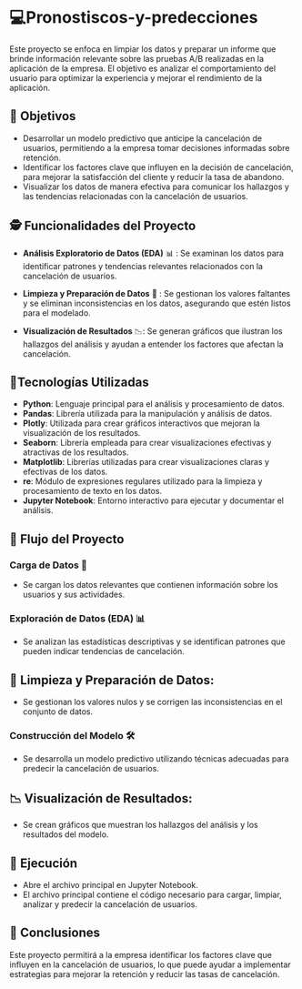 # :computer:Pronostiscos-y-predecciones

Este proyecto se enfoca en limpiar los datos y preparar un informe que brinde información relevante sobre las pruebas A/B realizadas en la aplicación de la empresa. El objetivo es analizar el comportamiento del usuario para optimizar la experiencia y mejorar el rendimiento de la aplicación.

## 🎯 Objetivos
- Desarrollar un modelo predictivo que anticipe la cancelación de usuarios, permitiendo a la empresa tomar decisiones informadas sobre retención.
- Identificar los factores clave que influyen en la decisión de cancelación, para mejorar la satisfacción del cliente y reducir la tasa de abandono.
- Visualizar los datos de manera efectiva para comunicar los hallazgos y las tendencias relacionadas con la cancelación de usuarios.


## :detective: Funcionalidades del Proyecto

- **Análisis Exploratorio de Datos (EDA)** 📊 :
   Se examinan los datos para identificar patrones y tendencias relevantes relacionados con la cancelación de usuarios.
- **Limpieza y Preparación de Datos** 🧹 :
   Se gestionan los valores faltantes y se eliminan inconsistencias en los datos, asegurando que estén listos para el modelado.
  
- **Visualización de Resultados** 📉:
   Se generan gráficos que ilustran los hallazgos del análisis y ayudan a entender los factores que afectan la cancelación.

## :wrench:Tecnologías Utilizadas

- **Python**: Lenguaje principal para el análisis y procesamiento de datos.
- **Pandas**: Librería utilizada para la manipulación y análisis de datos.
- **Plotly**: Utilizada para crear gráficos interactivos que mejoran la visualización de los resultados.
- **Seaborn**: Librería empleada para crear visualizaciones efectivas y atractivas de los resultados.
- **Matplotlib**: Librerías utilizadas para crear visualizaciones claras y efectivas de los datos.
-  **re**: Módulo de expresiones regulares utilizado para la limpieza y procesamiento de texto en los datos.
- **Jupyter Notebook**: Entorno interactivo para ejecutar y documentar el análisis.

## 🔄 Flujo del Proyecto 

### Carga de Datos 🔧
- Se cargan los datos relevantes que contienen información sobre los usuarios y sus actividades.

### Exploración de Datos (EDA) 📊
- Se analizan las estadísticas descriptivas y se identifican patrones que pueden indicar tendencias de cancelación.

## 🧹 Limpieza y Preparación de Datos:

- Se gestionan los valores nulos y se corrigen las inconsistencias en el conjunto de datos.

### Construcción del Modelo 🛠️

- Se desarrolla un modelo predictivo utilizando técnicas adecuadas para predecir la cancelación de usuarios.



## 📉 Visualización de Resultados:

- Se crean gráficos que muestran los hallazgos del análisis y los resultados del modelo.


## 🚀 Ejecución
- Abre el archivo principal en Jupyter Notebook.
- El archivo principal contiene el código necesario para cargar, limpiar, analizar y predecir la cancelación de usuarios.

## 📝 Conclusiones
Este proyecto permitirá a la empresa identificar los factores clave que influyen en la cancelación de usuarios, lo que puede ayudar a implementar estrategias para mejorar la retención y reducir las tasas de cancelación.

